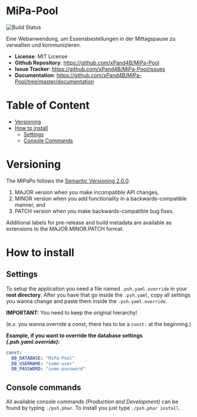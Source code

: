 # MiPa-Pool
![Build Status](https://github.com/xPand4B/MiPa-Pool/workflows/CI/badge.svg)

Eine Webanwendung, um Essensbestellungen in der Mittagspause zu verwalten und kommunizieren.

- **License**: MIT License
- **Github Repository**: <https://github.com/xPand4B/MiPa-Pool>
- **Issue Tracker**: <https://github.com/xPand4B/MiPa-Pool/issues>
- **Documentation**: <https://github.com/xPand4B/MiPa-Pool/tree/master/documentation>

# Table of Content
- [Versioning](#versioning)
- [How to install](#how-to-install)
    - [Settings](#settings)
    - [Console Commands](#console-commands)

# Versioning
The MiPaPo follows the [Semantic Versioning 2.0.0](https://semver.org/).
1. MAJOR version when you make incompatible API changes,
2. MINOR version when you add functionality in a backwards-compatible manner, and
3. PATCH version when you make backwards-compatible bug fixes.

Additional labels for pre-release and build metadata are available as extensions to the MAJOR.MINOR.PATCH format. 

# How to install
## Settings
To setup the application you need a file named `.psh.yaml.override` in your **root directory**.
After you have that go inside the `.psh.yaml`, copy all settings you wanna change and paste them inside the `.psh.yaml.override`.

**IMPORTANT:** You need to keep the original hierarchy!

(e.x. you wanna override a const, there has to be a `const:` at the beginning.)

**Example, if you want to override the database settings _(.psh.yaml.override)_:**
```yaml
const:
  DB_DATABASE: "MiPa-Pool"
  DB_USERNAME: "some-user"
  DB_PASSWORD: "some-password"
```

## Console commands
All available console commands _(Production and Development)_ can be found by typing `./psh.phar`.
To install you just type `./psh.phar install`.
